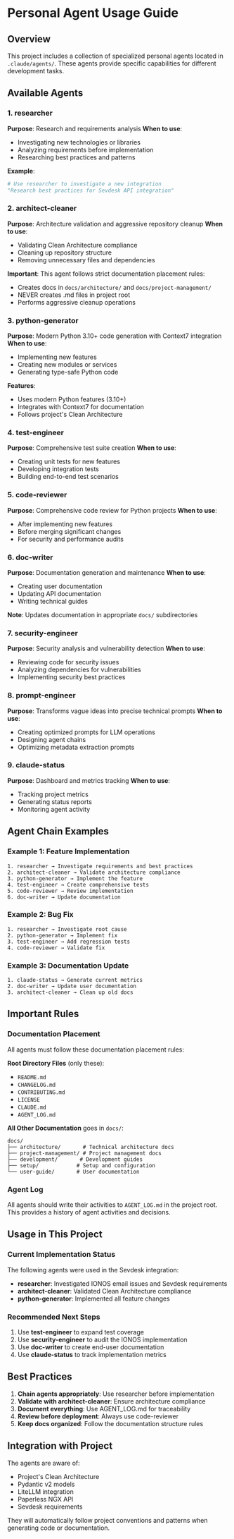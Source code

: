 # Personal Agent Usage Guide

## Overview

This project includes a collection of specialized personal agents located in `.claude/agents/`. These agents provide specific capabilities for different development tasks.

## Available Agents

### 1. **researcher**
**Purpose**: Research and requirements analysis
**When to use**: 
- Investigating new technologies or libraries
- Analyzing requirements before implementation
- Researching best practices and patterns

**Example**:
```python
# Use researcher to investigate a new integration
"Research best practices for Sevdesk API integration"
```

### 2. **architect-cleaner**
**Purpose**: Architecture validation and aggressive repository cleanup
**When to use**:
- Validating Clean Architecture compliance
- Cleaning up repository structure
- Removing unnecessary files and dependencies

**Important**: This agent follows strict documentation placement rules:
- Creates docs in `docs/architecture/` and `docs/project-management/`
- NEVER creates .md files in project root
- Performs aggressive cleanup operations

### 3. **python-generator**
**Purpose**: Modern Python 3.10+ code generation with Context7 integration
**When to use**:
- Implementing new features
- Creating new modules or services
- Generating type-safe Python code

**Features**:
- Uses modern Python features (3.10+)
- Integrates with Context7 for documentation
- Follows project's Clean Architecture

### 4. **test-engineer**
**Purpose**: Comprehensive test suite creation
**When to use**:
- Creating unit tests for new features
- Developing integration tests
- Building end-to-end test scenarios

### 5. **code-reviewer**
**Purpose**: Comprehensive code review for Python projects
**When to use**:
- After implementing new features
- Before merging significant changes
- For security and performance audits

### 6. **doc-writer**
**Purpose**: Documentation generation and maintenance
**When to use**:
- Creating user documentation
- Updating API documentation
- Writing technical guides

**Note**: Updates documentation in appropriate `docs/` subdirectories

### 7. **security-engineer**
**Purpose**: Security analysis and vulnerability detection
**When to use**:
- Reviewing code for security issues
- Analyzing dependencies for vulnerabilities
- Implementing security best practices

### 8. **prompt-engineer**
**Purpose**: Transforms vague ideas into precise technical prompts
**When to use**:
- Creating optimized prompts for LLM operations
- Designing agent chains
- Optimizing metadata extraction prompts

### 9. **claude-status**
**Purpose**: Dashboard and metrics tracking
**When to use**:
- Tracking project metrics
- Generating status reports
- Monitoring agent activity

## Agent Chain Examples

### Example 1: Feature Implementation
```
1. researcher → Investigate requirements and best practices
2. architect-cleaner → Validate architecture compliance
3. python-generator → Implement the feature
4. test-engineer → Create comprehensive tests
5. code-reviewer → Review implementation
6. doc-writer → Update documentation
```

### Example 2: Bug Fix
```
1. researcher → Investigate root cause
2. python-generator → Implement fix
3. test-engineer → Add regression tests
4. code-reviewer → Validate fix
```

### Example 3: Documentation Update
```
1. claude-status → Generate current metrics
2. doc-writer → Update user documentation
3. architect-cleaner → Clean up old docs
```

## Important Rules

### Documentation Placement
All agents must follow these documentation placement rules:

**Root Directory Files** (only these):
- `README.md`
- `CHANGELOG.md`
- `CONTRIBUTING.md`
- `LICENSE`
- `CLAUDE.md`
- `AGENT_LOG.md`

**All Other Documentation** goes in `docs/`:
```
docs/
├── architecture/       # Technical architecture docs
├── project-management/ # Project management docs
├── development/       # Development guides
├── setup/            # Setup and configuration
└── user-guide/       # User documentation
```

### Agent Log

All agents should write their activities to `AGENT_LOG.md` in the project root. This provides a history of agent activities and decisions.

## Usage in This Project

### Current Implementation Status

The following agents were used in the Sevdesk integration:
- **researcher**: Investigated IONOS email issues and Sevdesk requirements
- **architect-cleaner**: Validated Clean Architecture compliance
- **python-generator**: Implemented all feature changes

### Recommended Next Steps

1. Use **test-engineer** to expand test coverage
2. Use **security-engineer** to audit the IONOS implementation
3. Use **doc-writer** to create end-user documentation
4. Use **claude-status** to track implementation metrics

## Best Practices

1. **Chain agents appropriately**: Use researcher before implementation
2. **Validate with architect-cleaner**: Ensure architecture compliance
3. **Document everything**: Use AGENT_LOG.md for traceability
4. **Review before deployment**: Always use code-reviewer
5. **Keep docs organized**: Follow the documentation structure rules

## Integration with Project

The agents are aware of:
- Project's Clean Architecture
- Pydantic v2 models
- LiteLLM integration
- Paperless NGX API
- Sevdesk requirements

They will automatically follow project conventions and patterns when generating code or documentation.